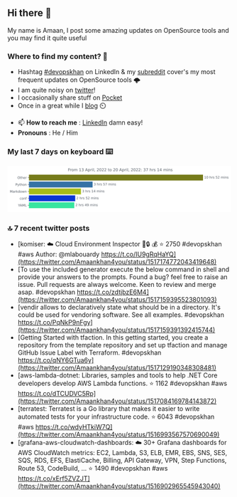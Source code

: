 <!--- [![Hits](https://hits.seeyoufarm.com/api/count/incr/badge.svg?url=https%3A%2F%2Fgithub.com%2Fakhan4u%2Fhit-counter&count_bg=%2379C83D&title_bg=%23555555&icon=&icon_color=%23E7E7E7&title=visits&edge_flat=false)](https://hits.seeyoufarm.com) --->

## Hi there 👋

My name is Amaan, I post some amazing updates on OpenSource tools and you may find it quite useful

### Where to find my content? 🤔

* Hashtag [#devopskhan](https://www.linkedin.com/feed/hashtag/devopskhan/) on LinkedIn & my [subreddit](https://www.reddit.com/r/devopskhan/) cover's my most frequent updates on OpenSource tools 🌩️
* I am quite noisy on [twitter](https://twitter.com/Amaankhan4you)!
* I occasionally share stuff on [Pocket](https://getpocket.com/@ej6g8d1dp2829A16a9Tf5d4T6bAMp3d8791rejDe86yem3bm4e14ex4fT4dluk29)
* Once in a great while I [blog](https://linuxparrot.com/) ⏲️


- 📫 **How to reach me** : [LinkedIn](https://www.linkedin.com/in/amaan-khan-linux-ninja) damn easy!
- **Pronouns** : He / Him

### My last 7 days on keyboard ⌨️

<img src="https://github.com/akhan4u/akhan4u/blob/main/images/stat.svg" alt="Amaan's Wakatime Activity!"/>

### 🔝 7 recent twitter posts
<!-- DEVDOJO:START -->
- [komiser: :cloud: Cloud Environment Inspector 👮:lock: :moneybag:
⭐️ 2750
#devopskhan #aws
Author: @mlabouardy
https://t.co/IU9gRqHaYQ](https://twitter.com/Amaankhan4you/status/1517174772043419648)
- [To use the included generator execute the below command in shell and provide your answers to the prompts. Found a bug? feel free to raise an issue. Pull requests are always welcome. Keen to review and merge asap. #devopskhan https://t.co/zdtjbzE6M4](https://twitter.com/Amaankhan4you/status/1517159395523801093)
- [vendir allows to declaratively state what should be in a directory. It&#39;s could be used for vendoring software. See all examples. #devopskhan https://t.co/PqNkP9nFgy](https://twitter.com/Amaankhan4you/status/1517159391392415744)
- [Getting Started with tfaction. In this getting started, you create a repository from the template repository and set up tfaction and manage GitHub Issue Label with Terraform. #devopskhan https://t.co/qNY6GTua6y](https://twitter.com/Amaankhan4you/status/1517129190348308481)
- [aws-lambda-dotnet: Libraries, samples and tools to help .NET Core developers develop AWS Lambda functions.
⭐️ 1162
#devopskhan #aws
https://t.co/dTCUDVC5Rp](https://twitter.com/Amaankhan4you/status/1517084169784143872)
- [terratest:  Terratest is a Go library that makes it easier to write automated tests for your infrastructure code.
⭐️ 6043
#devopskhan #aws
https://t.co/wdyHTkiW7Q](https://twitter.com/Amaankhan4you/status/1516993567570690049)
- [grafana-aws-cloudwatch-dashboards: :cloud: 30+ Grafana dashboards for AWS CloudWatch metrics: EC2, Lambda, S3, ELB, EMR, EBS, SNS, SES, SQS, RDS, EFS, ElastiCache, Billing, API Gateway, VPN, Step Functions, Route 53, CodeBuild, ...
⭐️ 1490
#devopskhan #aws
https://t.co/xErf5ZVZJT](https://twitter.com/Amaankhan4you/status/1516902965545943040)
<!-- DEVDOJO:END -->

<!-- ![Amaan's GitHub stats](https://github-readme-stats.vercel.app/api?username=akhan4u&count_private=true&show_icons=true&hide=contribs) -->
